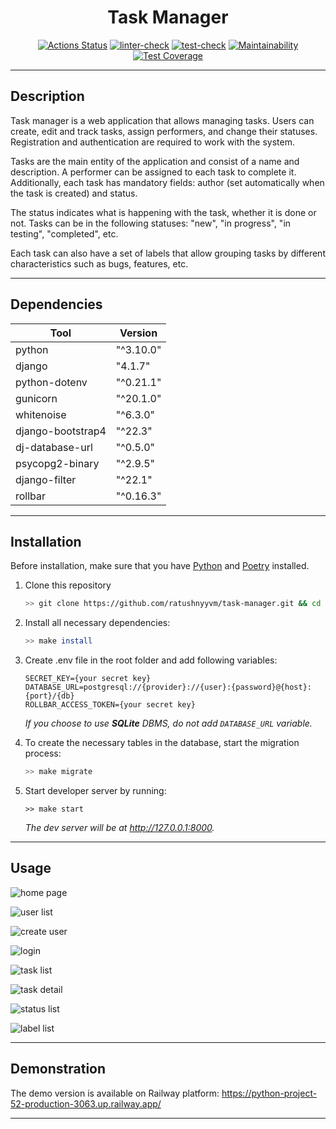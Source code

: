 <div align="center">

# Task Manager

[![Actions Status](https://github.com/ratushnyyvm/python-project-52/workflows/hexlet-check/badge.svg)](https://github.com/ratushnyyvm/python-project-52/actions)
[![linter-check](https://github.com/ratushnyyvm/python-project-52/actions/workflows/linter-check.yml/badge.svg)](https://github.com/ratushnyyvm/python-project-52/actions/workflows/linter-check.yml)
[![test-check](https://github.com/ratushnyyvm/python-project-52/actions/workflows/test-check.yml/badge.svg)](https://github.com/ratushnyyvm/python-project-52/actions/workflows/test-check.yml)
[![Maintainability](https://api.codeclimate.com/v1/badges/c030b35154e03f634490/maintainability)](https://codeclimate.com/github/ratushnyyvm/python-project-52/maintainability)
[![Test Coverage](https://api.codeclimate.com/v1/badges/c030b35154e03f634490/test_coverage)](https://codeclimate.com/github/ratushnyyvm/python-project-52/test_coverage)

</div>

---

## Description

Task manager is a web application that allows managing tasks. Users can create, edit and track tasks, assign performers, and change their statuses. Registration and authentication are required to work with the system.

Tasks are the main entity of the application and consist of a name and description. A performer can be assigned to each task to complete it. Additionally, each task has mandatory fields: author (set automatically when the task is created) and status.

The status indicates what is happening with the task, whether it is done or not. Tasks can be in the following statuses: "new", "in progress", "in testing", "completed", etc.

Each task can also have a set of labels that allow grouping tasks by different characteristics such as bugs, features, etc.

---

## Dependencies

| Tool              | Version         |
|-------------------|-----------------|
| python            | "^3.10.0"       |
| django            | "4.1.7"         |
| python-dotenv     | "^0.21.1"       |
| gunicorn          | "^20.1.0"       |
| whitenoise        | "^6.3.0"        |
| django-bootstrap4 | "^22.3"         |
| dj-database-url   | "^0.5.0"        |
| psycopg2-binary   | "^2.9.5"        |
| django-filter     | "^22.1"         |
| rollbar           | "^0.16.3"       |

---

## Installation

Before installation, make sure that you have [Python](https://www.python.org/) and [Poetry](https://python-poetry.org/) installed.

1. Clone this repository

    ```bash
    >> git clone https://github.com/ratushnyyvm/task-manager.git && cd task-manager
    ```

2. Install all necessary dependencies:

    ```bash
    >> make install
    ```

3. Create .env file in the root folder and add following variables:

    ```dotenv
    SECRET_KEY={your secret key}
    DATABASE_URL=postgresql://{provider}://{user}:{password}@{host}:{port}/{db}
    ROLLBAR_ACCESS_TOKEN={your secret key}
    ```

    _If you choose to use **SQLite** DBMS, do not add `DATABASE_URL` variable._

4. To create the necessary tables in the database, start the migration process:

    ```bash
    >> make migrate
    ```

5. Start developer server by running:

    ```shell
    >> make start
    ```

    _The dev server will be at http://127.0.0.1:8000._

---

## Usage

![home page](/docs/images/home.png)

![user list](/docs/images/user_list.png)

![create user](/docs/images/user_create.png)

![login](/docs/images/login.png)

![task list](/docs/images/task_list.png)

![task detail](/docs/images/task_detail.png)

![status list](/docs/images/status_list.png)

![label list](/docs/images/label_list.png)

---

## Demonstration

The demo version is available on Railway platform: https://python-project-52-production-3063.up.railway.app/

---
